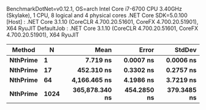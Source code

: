 
BenchmarkDotNet=v0.12.1, OS=arch 
Intel Core i7-6700 CPU 3.40GHz (Skylake), 1 CPU, 8 logical and 4 physical cores
.NET Core SDK=5.0.100
  [Host]     : .NET Core 3.1.10 (CoreCLR 4.700.20.51601, CoreFX 4.700.20.51901), X64 RyuJIT
  DefaultJob : .NET Core 3.1.10 (CoreCLR 4.700.20.51601, CoreFX 4.700.20.51901), X64 RyuJIT


   Method |    N |           Mean |       Error |      StdDev |
--------- |----- |---------------:|------------:|------------:|
 **NthPrime** |    **1** |       **7.719 ns** |   **0.0007 ns** |   **0.0006 ns** |
 **NthPrime** |   **17** |     **452.310 ns** |   **0.3302 ns** |   **0.2757 ns** |
 **NthPrime** |   **64** |   **4,166.465 ns** |   **4.1986 ns** |   **3.7219 ns** |
 **NthPrime** | **1024** | **365,878.340 ns** | **454.2850 ns** | **379.3485 ns** |
